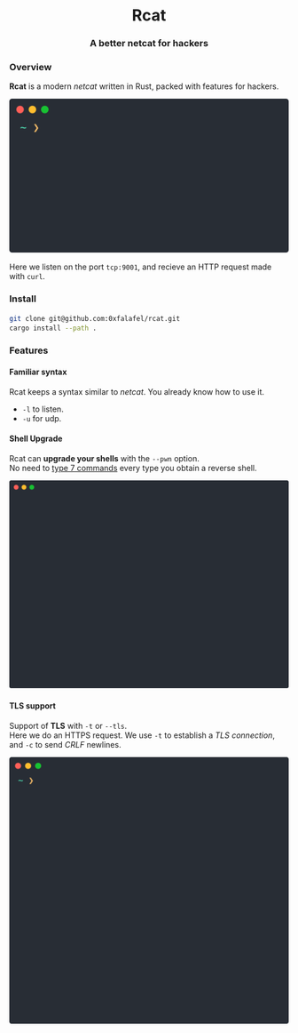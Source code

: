 <div align="center">

# Rcat
### A better netcat for hackers

</div>

### Overview

__Rcat__ is a modern _netcat_ written in Rust, packed with features for hackers.

<img src="images/rcat_curl.svg">

Here we listen on the port `tcp:9001`, and recieve an HTTP request made with `curl`.

### Install

```bash
git clone git@github.com:0xfalafel/rcat.git
cargo install --path .
```

### Features

#### Familiar syntax

Rcat keeps a syntax similar to _netcat_. You already know how to use it.

* `-l` to listen.
* `-u` for udp.

#### Shell Upgrade

Rcat can __upgrade your shells__ with the `--pwn` option.  
No need to [type 7 commands](https://blog.ropnop.com/upgrading-simple-shells-to-fully-interactive-ttys/) every type you obtain a reverse shell.

<img src="images/rcat_pwn.svg">

#### TLS support

Support of __TLS__ with `-t` or `--tls`.  
Here we do an HTTPS request. We use `-t` to establish a _TLS connection_, and `-c` to send _CRLF_ newlines.

<img src="images/rcat_tls.svg">

